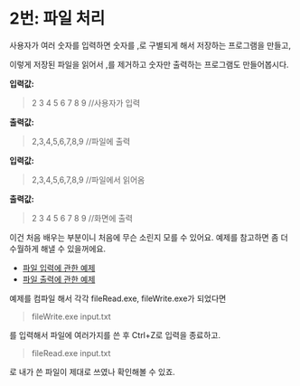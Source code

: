# 2번: 파일 처리

사용자가 여러 숫자를 입력하면 숫자를 ,로 구별되게 해서 저장하는 프로그램을 만들고,

이렇게 저장된 파일을 읽어서 ,를 제거하고 숫자만 출력하는 프로그램도 만들어봅시다.

**입력값:**<br>
>2 3 4 5 6 7 8 9		//사용자가 입력

**출력값:**<br>
>2,3,4,5,6,7,8,9		//파일에 출력

**입력값:**<br>
>2,3,4,5,6,7,8,9		//파일에서 읽어옴

**출력값:**<br>
>2 3 4 5 6 7 8 9		//화면에 출력


이건 처음 배우는 부분이니 처음에 무슨 소린지 모를 수 있어요.
예제를 참고하면 좀 더 수월하게 해낼 수 있을꺼에요.
- [파일 입력에 관한 예제](https://github.com/MaybeS/STUDY2016/blob/master/Assignment/#1/example/fileRead.c)
- [파일 출력에 관한 예제](https://github.com/MaybeS/STUDY2016/blob/master/Assignment/#1/example/fileWrite.c)

예제를 컴파일 해서 각각 fileRead.exe, fileWrite.exe가 되었다면
>fileWrite.exe input.txt

를 입력해서 파일에 여러가지를 쓴 후 Ctrl+Z로 입력을 종료하고.

>fileRead.exe input.txt

로 내가 쓴 파일이 제대로 쓰였나 확인해볼 수 있죠.